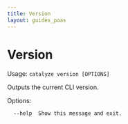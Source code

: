 ```yaml
---
title: Version
layout: guides_paas
---
```


# Version

Usage: `catalyze version [OPTIONS]`

  Outputs the current CLI version.

Options:

```
  --help  Show this message and exit.
```